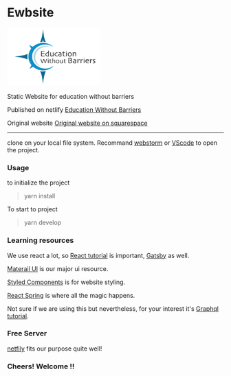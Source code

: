 # Ewbsite
![alt text](https://github.com/MJChku/ewbsite/blob/master/static/images/avatar/avatar.png "Logo")

Static Website for education without barriers

Published on netlify [Education Without Barriers](https://ewb.netlify.com) 

Original website [Original website on squarespace](https://educationwithoutbarriers.org)

---
clone on your local file system. Recommand [webstorm](https://www.jetbrains.com/webstorm/) or [VScode](https://code.visualstudio.com/)
to open the project.

### Usage
  to initialize the project 
>yarn install
  
  To start to project
>yarn develop

### Learning resources
  
  We use react a lot, so [React tutorial](https://reactjs.org/tutorial/tutorial.html) is important, [Gatsby](https://www.gatsbyjs.org/tutorial/) as well.
  
  [Materail UI](https://material-ui.com/) is our major ui resource.
  
  [Styled Components](https://www.styled-components.com/) is for website styling.
  
  [React Spring](https://github.com/react-spring/react-spring) is where all the magic happens.
  
  Not sure if we are using this but nevertheless, for your interest it's [Graphql tutorial](https://graphql.org/learn/).

### Free Server
  [netfily](https://www.netlify.com/) fits our purpose quite well! 
  
  
### Cheers! Welcome !!
